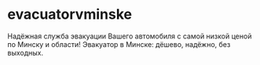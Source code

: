 # evacuatorvminske
Надёжная служба эвакуации Вашего автомобиля с самой низкой ценой по Минску и области! Эвакуатор в Минске: дёшево, надёжно, без выходных. 
